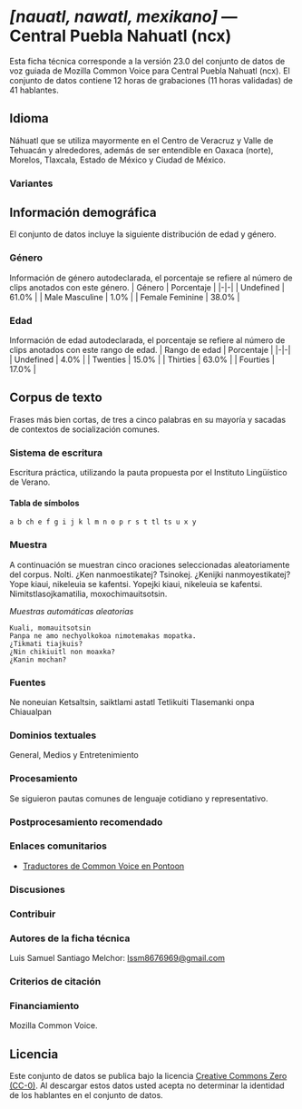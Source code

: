 # *[nauatl, nawatl, mexikano]* &mdash; Central Puebla Nahuatl (ncx)
Esta ficha técnica corresponde a la versión 23.0 del conjunto de datos de voz guiada de Mozilla Common Voice 
para Central Puebla Nahuatl (ncx). El conjunto de datos contiene 12 horas de grabaciones (11 horas
validadas) de 41 hablantes.

## Idioma
Náhuatl que se utiliza mayormente en el Centro de Veracruz y Valle de Tehuacán y alrededores, además de ser entendible en Oaxaca (norte), Morelos, Tlaxcala, Estado de México y Ciudad de México.
<!-- {{LANGUAGE_DESCRIPTION}} -->
<!-- Proporcione una breve descripción (1-2 párrafos) de su idioma -->

### Variantes
<!-- {{VARIANT_DESCRIPTION}} -->
<!-- @ OPCIONAL @ -->
<!-- Describa las variantes (variantes MCV) de su idioma -->

## Información demográfica
El conjunto de datos incluye la siguiente distribución de edad y género.
<!-- puede obtener gran parte de la información en esta sección desde https://analyzer.cv-toolbox.web.tr/browse -->

### Género
Información de género autodeclarada, el porcentaje se refiere al número de clips anotados con este género.
| Género | Porcentaje |
|-|-|
| Undefined | 61.0% |
| Male Masculine | 1.0% |
| Female Feminine | 38.0% |
<!-- {{GENDER_TABLE}} -->
<!-- @ GENERADO AUTOMÁTICAMENTE @ -->
<!-- | Género              | Frecuencia |
|---------------------|------------|
| masculino           | ? |
| no declarado        | ? |
| femenino            | ? | -->

### Edad
Información de edad autodeclarada, el porcentaje se refiere al número de clips anotados con este rango de edad.
| Rango de edad | Porcentaje |
|-|-|
| Undefined | 4.0% |
| Twenties | 15.0% |
| Thirties | 63.0% |
| Fourties | 17.0% |
<!-- {{AGE_TABLE}} -->
<!-- @ GENERADO AUTOMÁTICAMENTE @ -->
<!-- | Rango de edad | Frecuencia |
|---------------|------------|
| adolescentes  | ? |
| veintes       | ? |
| treintas      | ? |
| cuarentas     | ? |
| cincuentas    | ? |
   ...si hay otros rangos de edad presentes en sus datos, añádalos como filas... -->

## Corpus de texto
Frases más bien cortas, de tres a cinco palabras en su mayoría y sacadas de contextos de socialización comunes.
<!-- {{TEXT_CORPUS_DESCRIPTION}} -->
<!-- @ OPCIONAL @ -->
<!-- Una descripción general del corpus de texto, con información como la longitud media (en caracteres y palabras) de las oraciones validadas. -->

### Sistema de escritura
Escritura práctica, utilizando la pauta propuesta por el Instituto Lingüístico de Verano.
<!-- {{WRITING_SYSTEM_DESCRIPTION}} -->
<!-- @ OPCIONAL @ -->
<!-- Una descripción del sistema de escritura (o sistemas de escritura) utilizado en el corpus de texto -->

#### Tabla de símbolos
```a b ch e f g i j k l m n o p r s t tl ts u x y```
<!-- {{ALPHABET_TABLE}} -->
<!-- @ OPCIONAL @ -->
<!-- Si el sistema de escritura es alfabético, puede incluir aquí el alfabeto válido -->

### Muestra
A continuación se muestran cinco oraciones seleccionadas aleatoriamente del corpus.
Nolti. ¿Ken nanmoestikatej? Tsinokej. ¿Kenijki nanmoyestikatej? Yope kiaui, nikeleuia se kafentsi. Yopejki kiaui, nikeleuia se kafentsi. Nimitstlasojkamatilia, moxochimauitsotsin.

*Muestras automáticas aleatorias*

```
Kuali, momauitsotsin
Panpa ne amo nechyolkokoa nimotemakas mopatka.
¿Tikmati tiajkuis?
¿Nin chikiuitl non moaxka?
¿Kanin mochan?
```
<!-- {{SENTENCES_SAMPLE}} -->

### Fuentes
Ne noneuian Ketsaltsin, saiktlami astatl Tetlikuiti Tlasemanki onpa Chiaualpan
<!-- {{SOURCES_LIST}} -->
<!-- @ OPCIONAL @ -->
<!-- Una lista de las fuentes de las oraciones, se puede limitar a las N principales -->

### Dominios textuales
General, Medios y Entretenimiento
<!-- {{TEXT_DOMAIN_DESCRIPTION}} -->
<!-- @ OPCIONAL @ -->
<!-- ¿Qué dominios textuales están representados en el corpus? -->

### Procesamiento
Se siguieron pautas comunes de lenguaje cotidiano y representativo.
<!-- {{PROCESSING_DESCRIPTION}} -->
<!-- @ OPCIONAL @ -->
<!-- Cómo se ha procesado la información textual -->

### Postprocesamiento recomendado
<!-- {{RECOMMENDED_POSTPROCESSING_DESCRIPTION}} -->
<!-- @ OPCIONAL @ -->
<!-- Qué debería hacerse antes de usar los datos, por ejemplo normalización de Unicode -->

### Enlaces comunitarios

* [Traductores de Common Voice en Pontoon](https://pontoon.mozilla.org/ncx/common-voice/contributors/)
<!-- {{COMMUNITY_LINKS_LIST}} -->
<!-- @ OPCIONAL @ -->
<!-- Enlaces a chats / foros de la comunidad -->

### Discusiones
<!-- {{DISCUSSION_LINKS_LIST}} -->
<!-- @ OPCIONAL @ -->
<!-- Puede incluirse cualquier enlace a discusiones, por ejemplo en Discourse, foros u otros blogs -->

### Contribuir
<!-- {{CONTRIBUTE_LINKS_LIST}} -->
<!-- Aquí puede incluir enlaces sobre cómo contribuir al conjunto de datos -->

### Autores de la ficha técnica
Luis Samuel Santiago Melchor: lssm8676969@gmail.com
<!-- {{DATASHEET_AUTHORS_LIST}} -->
<!-- Una lista en el formato: Su Nombre <email@email.com> -->

### Criterios de citación
<!-- {{CITATION_DESCRIPTION}} -->
<!-- @ OPCIONAL @ -->
<!-- Si publicó un artículo y desea que lo citen, puede incluir el BiBTeX aquí -->

### Financiamiento
Mozilla Common Voice.
<!-- {{FUNDING_DESCRIPTION}} -->
<!-- @ OPCIONAL @ -->
<!-- Si recibió financiamiento, puede incluir el reconocimiento aquí -->

## Licencia
Este conjunto de datos se publica bajo la licencia [Creative Commons Zero (CC-0)](https://creativecommons.org/public-domain/cc0/). Al descargar estos datos
usted acepta no determinar la identidad de los hablantes en el conjunto de datos.